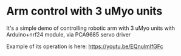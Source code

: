 # Arm control with 3 uMyo units

It's a simple demo of controlling robotic arm with 3 uMyo units with Arduino+nrf24 module, via PCA9685 servo driver

Example of its operation is here:
https://youtu.be/EQnulmIfGFc
